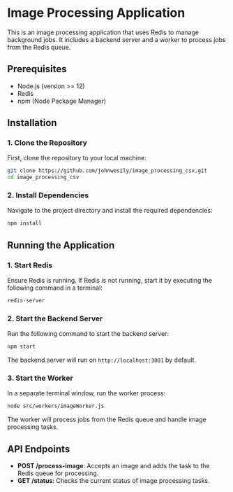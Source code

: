 
# Image Processing Application

This is an image processing application that uses Redis to manage background jobs. It includes a backend server and a worker to process jobs from the Redis queue.

## Prerequisites

- Node.js (version >= 12)
- Redis
- npm (Node Package Manager)

## Installation

### 1. Clone the Repository

First, clone the repository to your local machine:
```bash
git clone https://github.com/johnwesily/image_processing_csv.git
cd image_processing_csv
```

### 2. Install Dependencies

Navigate to the project directory and install the required dependencies:
```bash
npm install
```

## Running the Application

### 1. Start Redis

Ensure Redis is running. If Redis is not running, start it by executing the following command in a terminal:
```bash
redis-server
```

### 2. Start the Backend Server

Run the following command to start the backend server:
```bash
npm start
```

The backend server will run on `http://localhost:3001` by default.

### 3. Start the Worker

In a separate terminal window, run the worker process:
```bash
node src/workers/imageWorker.js
```

The worker will process jobs from the Redis queue and handle image processing tasks.

## API Endpoints

- **POST /process-image**: Accepts an image and adds the task to the Redis queue for processing.
- **GET /status**: Checks the current status of image processing tasks.


